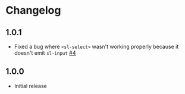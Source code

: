 # Changelog

## 1.0.1

- Fixed a bug where `<sl-select>` wasn't working properly because it doesn't emit `sl-input` [#4](https://github.com/shoelace-style/vue-sl-model/pull/4)

## 1.0.0

- Initial release
